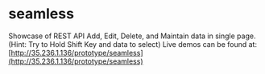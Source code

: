 # seamless
Showcase of REST API
Add, Edit, Delete, and Maintain data in single page.
(Hint: Try to Hold Shift Key and data to select)
Live demos can be found at: [http://35.236.1.136/prototype/seamless](http://35.236.1.136/prototype/seamless)
